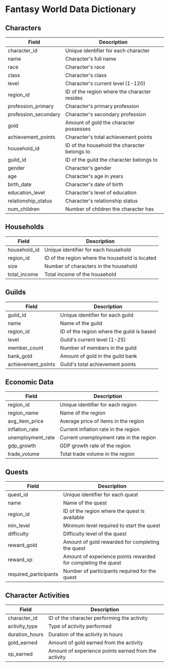 # Fantasy World Data Dictionary

## Characters

| Field | Description |
|-------|-------------|
| character_id | Unique identifier for each character |
| name | Character's full name |
| race | Character's race |
| class | Character's class |
| level | Character's current level (1-120) |
| region_id | ID of the region where the character resides |
| profession_primary | Character's primary profession |
| profession_secondary | Character's secondary profession |
| gold | Amount of gold the character possesses |
| achievement_points | Character's total achievement points |
| household_id | ID of the household the character belongs to |
| guild_id | ID of the guild the character belongs to |
| gender | Character's gender |
| age | Character's age in years |
| birth_date | Character's date of birth |
| education_level | Character's level of education |
| relationship_status | Character's relationship status |
| num_children | Number of children the character has |

## Households

| Field | Description |
|-------|-------------|
| household_id | Unique identifier for each household |
| region_id | ID of the region where the household is located |
| size | Number of characters in the household |
| total_income | Total income of the household |

## Guilds

| Field | Description |
|-------|-------------|
| guild_id | Unique identifier for each guild |
| name | Name of the guild |
| region_id | ID of the region where the guild is based |
| level | Guild's current level (1-25) |
| member_count | Number of members in the guild |
| bank_gold | Amount of gold in the guild bank |
| achievement_points | Guild's total achievement points |

## Economic Data

| Field | Description |
|-------|-------------|
| region_id | Unique identifier for each region |
| region_name | Name of the region |
| avg_item_price | Average price of items in the region |
| inflation_rate | Current inflation rate in the region |
| unemployment_rate | Current unemployment rate in the region |
| gdp_growth | GDP growth rate of the region |
| trade_volume | Total trade volume in the region |

## Quests

| Field | Description |
|-------|-------------|
| quest_id | Unique identifier for each quest |
| name | Name of the quest |
| region_id | ID of the region where the quest is available |
| min_level | Minimum level required to start the quest |
| difficulty | Difficulty level of the quest |
| reward_gold | Amount of gold rewarded for completing the quest |
| reward_xp | Amount of experience points rewarded for completing the quest |
| required_participants | Number of participants required for the quest |

## Character Activities

| Field | Description |
|-------|-------------|
| character_id | ID of the character performing the activity |
| activity_type | Type of activity performed |
| duration_hours | Duration of the activity in hours |
| gold_earned | Amount of gold earned from the activity |
| xp_earned | Amount of experience points earned from the activity |
